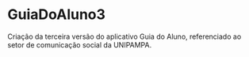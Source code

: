 # GuiaDoAluno3
Criação da terceira versão do aplicativo Guia do Aluno, referenciado ao setor de comunicação social da UNIPAMPA.
